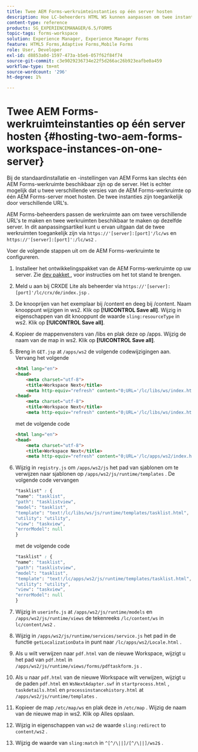 ```yaml
---
title: Twee AEM Forms-werkruimteinstanties op één server hosten
description: Hoe LC-beheerders HTML WS kunnen aanpassen om twee instanties op één server te hosten die via verschillende URL's toegankelijk zijn.
content-type: reference
products: SG_EXPERIENCEMANAGER/6.5/FORMS
topic-tags: forms-workspace
solution: Experience Manager, Experience Manager Forms
feature: HTML5 Forms,Adaptive Forms,Mobile Forms
role: User, Developer
exl-id: d8853a0d-1597-473a-b5e6-057f62f84f74
source-git-commit: c3e9029236734e22f5d266ac26b923eafbe0a459
workflow-type: tm+mt
source-wordcount: '296'
ht-degree: 1%

---
```


# Twee AEM Forms-werkruimteinstanties op één server hosten {#hosting-two-aem-forms-workspace-instances-on-one-server}

Bij de standaardinstallatie en -instellingen van AEM Forms kan slechts één AEM Forms-werkruimte beschikbaar zijn op de server. Het is echter mogelijk dat u twee verschillende versies van de AEM Forms-werkruimte op één AEM Forms-server moet hosten. De twee instanties zijn toegankelijk door verschillende URL&#39;s.

AEM Forms-beheerders passen de werkruimte aan om twee verschillende URL&#39;s te maken en twee werkruimten beschikbaar te maken op dezelfde server. In dit aanpassingsartikel kunt u ervan uitgaan dat de twee werkruimten toegankelijk zijn via `https://'[server]:[port]'/lc/ws` en `https://'[server]:[port]':/lc/ws2` .

Voer de volgende stappen uit om de AEM Forms-werkruimte te configureren.

1. Installeer het ontwikkelingspakket van de AEM Forms-werkruimte op uw server. Zie [ dev pakket ](/help/forms/using/introduction-customizing-html-workspace.md#p-crx-package-p), voor instructies om het tot stand te brengen.
1. Meld u aan bij CRXDE Lite als beheerder via `https://'[server]:[port]'/lc/crx/de/index.jsp` .
1. De knooprijen van het exemplaar bij /content en deeg bij /content. Naam knooppunt wijzigen in ws2. Klik op **[!UICONTROL Save all]**. Wijzig in eigenschappen van dit knooppunt de waarde `sling:resourceType` in ws2. Klik op **[!UICONTROL Save all]**.

1. Kopieer de mappenvensters van /libs en plak deze op /apps. Wijzig de naam van de map in ws2. Klik op **[!UICONTROL Save all]**.
1. Breng in `GET.jsp` at `/apps/ws2` de volgende codewijzigingen aan. Vervang het volgende

   ```html
   <html lang="en">
   <head>
       <meta charset="utf-8">
       <title>Workspace Next</title>
       <meta http-equiv="refresh" content="0;URL='/lc/libs/ws/index.html'" /><html lang="en">
   <head>
       <meta charset="utf-8">
       <title>Workspace Next</title>
       <meta http-equiv="refresh" content="0;URL='/lc/libs/ws/index.html'" />
   ```

   met de volgende code

   ```html
   <html lang="en">
   <head>
       <meta charset="utf-8">
       <title>Workspace Next</title>
       <meta http-equiv="refresh" content="0;URL='/lc/apps/ws2/index.html'" />
   ```

1. Wijzig in `registry.js` om `/apps/ws2/js` het pad van sjablonen om te verwijzen naar sjablonen op `/apps/ws2/js/runtime/templates` . De volgende code vervangen

   ```css
   "tasklist" : {
   "name": "tasklist",
   "path": "tasklistview",
   "model": "tasklist",
   "template": "text!/lc/libs/ws/js/runtime/templates/tasklist.html",
   "utility": "utility",
   "view": "taskview",
   "errorModel": null
   }
   ```

   met de volgende code

   ```css
   "tasklist" : {
   "name": "tasklist",
   "path": "tasklistview",
   "model": "tasklist",
   "template": "text!/lc/apps/ws2/js/runtime/templates/tasklist.html",
   "utility": "utility",
   "view": "taskview",
   "errorModel": null
   }
   ```

1. Wijzig in `userinfo.js` at `/apps/ws2/js/runtime/models` en `/apps/ws2/js/runtime/views` de tekenreeks `/lc/content/ws` in `lc/content/ws2` .

1. Wijzig in `/apps/ws2/js/runtime/services/service.js` het pad in de functie `getLocalizationData` in punt naar `/lc/apps/ws2/Locale.html` .

1. Als u wilt verwijzen naar `pdf.html` van de nieuwe Workspace, wijzigt u het pad van `pdf.html` in `/apps/ws2/js/runtime/views/forms/pdftaskform.js` .

1. Als u naar `pdf.html` van de nieuwe Workspace wilt verwijzen, wijzigt u de paden `pdf.html` en `WsNextAdapter.swf` in `startprocess.html` , `taskdetails.html` en `processinstancehistory.html` at `/apps/ws2/js/runtime/templates` .

1. Kopieer de map `/etc/map/ws` en plak deze in `/etc/map` . Wijzig de naam van de nieuwe map in ws2. Klik op Alles opslaan.

1. Wijzig in eigenschappen van `ws2` de waarde `sling:redirect` to `content/ws2` .

1. Wijzig de waarde van `sling:match` in `^[^/\||]/[^/\||]/ws2$` .
